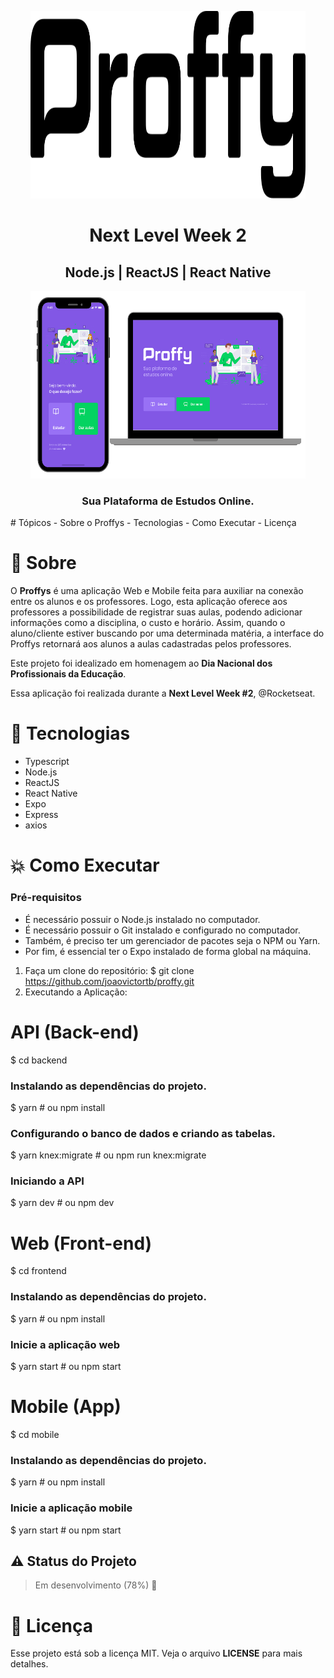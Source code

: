 
<p align="center">
  <img width="440" height="300" src="https://github.com/joaovictortb/Proffys/blob/main/assets/logo.svg">
</p>
<h1 align="center">
  Next Level Week 2
</h1>
  <h2 align="center">  Node.js | ReactJS | React Native </h2>
  <p align="center">
  <img width="440" height="300" src="https://github.com/joaovictortb/Proffys/blob/main/assets/design.png">
</p>

<h3 align="center">Sua Plataforma de Estudos Online. </h3>
# Tópicos
- Sobre o Proffys
- Tecnologias
- Como Executar
- Licença


#   🔖  Sobre
O **Proffys** é uma aplicação Web e Mobile feita para auxiliar na conexão entre os alunos e os professores. Logo, esta aplicação oferece aos professores a possibilidade de registrar suas aulas, podendo adicionar informações como a disciplina, o custo e horário. Assim, quando o aluno/cliente estiver buscando por uma determinada matéria, a interface do Proffys retornará aos alunos a  aulas cadastradas pelos professores.

Este projeto foi idealizado em homenagem ao **Dia Nacional dos Profissionais da Educação**.

Essa aplicação foi realizada durante a **Next Level Week #2**, @Rocketseat.

# 🚀 Tecnologias
-	Typescript
-	Node.js
-	ReactJS
-	React Native
-	Expo
-	Express
-	axios


# 💥 Como Executar
### Pré-requisitos
-	É necessário possuir o Node.js instalado no computador.
-	É necessário possuir o Git instalado e configurado no computador.
-	Também, é preciso ter um gerenciador de pacotes seja o NPM ou Yarn.
-	Por fim, é essencial ter o Expo instalado de forma global na máquina.

1.	Faça um clone do repositório:
  	$ git clone https://github.com/joaovictortb/proffy.git
2.	Executando a Aplicação: 

  # API (Back-end)
  $ cd backend
  ### Instalando as dependências do projeto.
  $ yarn # ou npm install
  ### Configurando o banco de dados e criando as tabelas.
  $ yarn knex:migrate # ou npm run knex:migrate

  ### Iniciando a API
  $ yarn dev # ou npm dev

  # Web (Front-end)
  $ cd frontend
  ### Instalando as dependências do projeto.
  $ yarn # ou npm install
  ### Inicie a aplicação web
  $ yarn start # ou npm start

  # Mobile (App)
  $ cd mobile
  ### Instalando as dependências do projeto.
  $ yarn # ou npm install
  ### Inicie a aplicação mobile
  $ yarn start # ou npm start
 
   
   ## :warning: Status do Projeto

  >  Em desenvolvimento (78%)   🚧
  
  

# 📝 Licença
Esse projeto está sob a licença MIT. Veja o arquivo **LICENSE** para mais detalhes.


